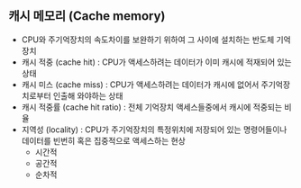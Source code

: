 ## 캐시 메모리 (Cache memory)

* CPU와 주기억장치의 속도차이를 보완하기 위하여 그 사이에 설치하는 반도체 기억장치
* 캐시 적중 (cache hit) : CPU가 액세스하려는 데이터가 이미 캐시에 적재되어 있는 상태
* 캐시 미스 (cache miss) : CPU가 액세스하려는 데이터가 캐시에 없어서 주기억장치로부터 인출해 와야하는 상태
* 캐시 적중률 (cache hit ratio) : 전체 기억장치 액세스들중에서 캐시에 적중되는 비율
* 지역성 (locality) : CPU가 주기억장치의 특정위치에 저장되어 있는 명령어들이나 데이터를 빈번히 혹은 집중적으로 액세스하는 현상
  * 시간적
  * 공간적
  * 순차적